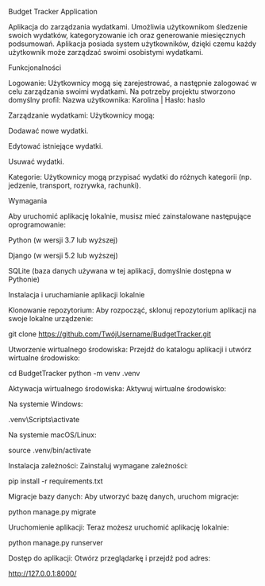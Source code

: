 Budget Tracker Application

Aplikacja do zarządzania wydatkami. Umożliwia użytkownikom śledzenie swoich wydatków, kategoryzowanie ich oraz generowanie miesięcznych podsumowań. Aplikacja posiada system użytkowników, dzięki czemu każdy użytkownik może zarządzać swoimi osobistymi wydatkami.

Funkcjonalności

Logowanie: Użytkownicy mogą się zarejestrować, a następnie zalogować w celu zarządzania swoimi wydatkami. Na potrzeby projektu stworzono domyślny profil:
Nazwa użytkownika: Karolina | Hasło: haslo

Zarządzanie wydatkami: Użytkownicy mogą:

Dodawać nowe wydatki.

Edytować istniejące wydatki.

Usuwać wydatki.

Kategorie: Użytkownicy mogą przypisać wydatki do różnych kategorii (np. jedzenie, transport, rozrywka, rachunki).

Wymagania

Aby uruchomić aplikację lokalnie, musisz mieć zainstalowane następujące oprogramowanie:

Python (w wersji 3.7 lub wyższej)

Django (w wersji 5.2 lub wyższej)

SQLite (baza danych używana w tej aplikacji, domyślnie dostępna w Pythonie)

Instalacja i uruchamianie aplikacji lokalnie

Klonowanie repozytorium: Aby rozpocząć, sklonuj repozytorium aplikacji na swoje lokalne urządzenie:

git clone https://github.com/TwójUsername/BudgetTracker.git


Utworzenie wirtualnego środowiska: Przejdź do katalogu aplikacji i utwórz wirtualne środowisko:

cd BudgetTracker
python -m venv .venv


Aktywacja wirtualnego środowiska: Aktywuj wirtualne środowisko:

Na systemie Windows:

.venv\Scripts\activate


Na systemie macOS/Linux:

source .venv/bin/activate


Instalacja zależności: Zainstaluj wymagane zależności:

pip install -r requirements.txt


Migracje bazy danych: Aby utworzyć bazę danych, uruchom migracje:

python manage.py migrate


Uruchomienie aplikacji: Teraz możesz uruchomić aplikację lokalnie:

python manage.py runserver


Dostęp do aplikacji: Otwórz przeglądarkę i przejdź pod adres:

http://127.0.0.1:8000/
